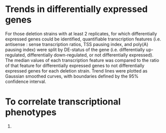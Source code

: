 # Trends in differentially expressed genes
For those deletion strains with at least 2 replicates, for which differentially expressed genes could be identified, quantifiable transcription features (i.e. antisense : sense transcription ratios, TSS pausing index, and poly(A) pausing index) were split by DE-status of the gene (i.e. differentially up-regulated, differentially down-regulated, or not differentially expressed). The median values of each transcription feature was compared to the ratio of that feature for differentially expressed genes to not differentially expressed genes for each deletion strain. Trend lines were plotted as Gaussian smoothed curves, with boundaries defined by the 95% confidence interval.

# To correlate transcriptional phenotypes
1. 
